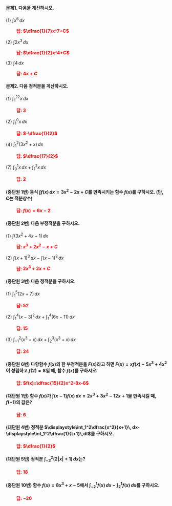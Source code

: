 #### 문제1. 다음을 계산하시오. 

(1) $\displaystyle\int x^6\,dx$

**<span style="color: red;">$\qquad$답: $\dfrac{1}{7}x^7+C$</span>**

(2) $\displaystyle\int 2 x^3\,dx$

**<span style="color: red;">$\qquad$답: $\dfrac{1}{2}x^4+C$</span>**

(3) $\displaystyle\int 4\,dx$

**<span style="color: red;">$\qquad$답: $4x+C$</span>**


#### 문제2. 다음 정적분을 계산하시오. 

(1) $\displaystyle\int_1^22 x\,dx$

**<span style="color: red;">$\qquad$답: $3$</span>**

(2) $\displaystyle\int_1^0x\,dx$

**<span style="color: red;">$\qquad$답: $-\dfrac{1}{2}$</span>**

(4) $\displaystyle\int_1^2 (3x^2+x)\,dx$

**<span style="color: red;">$\qquad$답: $\dfrac{17}{2}$</span>**

(7) $\displaystyle\int_0^1 x\, dx+\displaystyle\int_1^2 x\,dx$

**<span style="color: red;">$\qquad$답: $2$</span>**


#### (중단원 1번) 등식 $\displaystyle\int f(x)\,dx=3x^2-2x+C$를 만족시키는 함수 $f(x)$를 구하시오. (단, $C$는 적분상수)

**<span style="color: red;">$\qquad$답: $f(x)=6x-2$</span>**

#### (중단원 2번) 다음 부정적분을 구하시오. 

(1) $\displaystyle\int(3 x^2+4 x-1)\,dx$

**<span style="color: red;">$\qquad$답: $x^3+2x^2-x+C$</span>**

(2) $\displaystyle\int(x+1)^3\, dx-\displaystyle\int(x-1)^3\,dx$

**<span style="color: red;">$\qquad$답: $2x^3+2x+C$</span>**

#### (중단원 3번) 다음 정적분을 구하시오. 

(1) $\displaystyle\int_1^5(2 x+7)\,dx$

**<span style="color: red;">$\qquad$답: $52$</span>**

(2) $\displaystyle\int_1^4(x-3)^2\, dx+\displaystyle\int_1^4(6 x-11)\,dx$

**<span style="color: red;">$\qquad$답: $15$</span>**

(3) $\displaystyle\int_{-1}^2(x^3+x)\, dx+\displaystyle\int_2^3(x^3+x)\,dx$

**<span style="color: red;">$\qquad$답: $24$</span>**

#### (중단원 6번) 다항함수 $f(x)$의 한 부정적분을 $F(x)$라고 하면 $F(x)=xf(x)-5x^3+4x^2$이 성립하고 $f(2)=8$일 때, 함수 $f(x)$를 구하시오. 

**<span style="color: red;">$\qquad$답: $f(x)=\dfrac{15}{2}x^2-8x-6$</span>**

#### (대단원 1번) 함수 $f(x)$가 $\displaystyle\int(x-1)f(x)\,dx=2x^3+3x^2-12x+1$을 만족시킬 때, $f(-1)$의 값은?

**<span style="color: red;">$\qquad$답: $6$</span>**

#### (대단원 4번) 정적분 $\displaystyle\int_1^2\dfrac{x^2}{x+1}\, dx-\displaystyle\int_1^2\dfrac{1}{t+1}\,dt$를 구하시오.

**<span style="color: red;">$\qquad$답: $\dfrac{1}{2}$</span>**

#### (대단원 5번) 정적분 $\displaystyle\int_{-3}^2(2\lvert x\rvert+1)\,dx$는?

**<span style="color: red;">$\qquad$답: $18$</span>**

#### (중단원 10번) 함수 $f(x)=8x^3+x-5$에서 $\displaystyle\int_{-2}^1 f(x)\, dx-\displaystyle\int_2^1 f(x)\,dx$를 구하시오. 

**<span style="color: red;">$\qquad$답: $-20$</span>**
